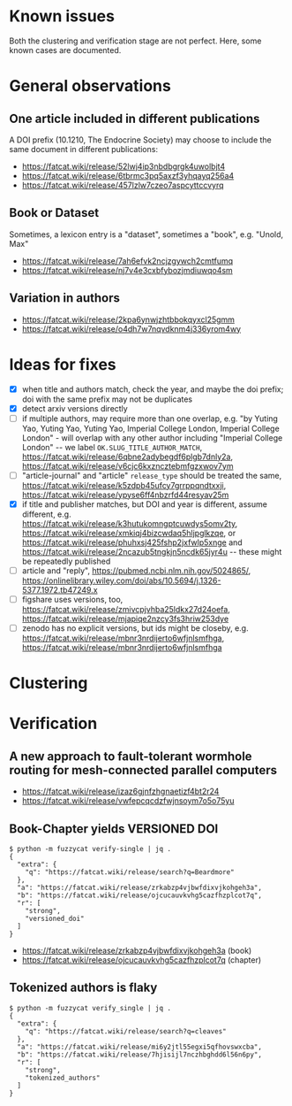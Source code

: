 # Known issues

Both the clustering and verification stage are not perfect. Here, some known
cases are documented.

# General observations

## One article included in different publications

A DOI prefix (10.1210, The Endocrine Society)  may choose to include the same
document in different publications:

* https://fatcat.wiki/release/52lwj4ip3nbdbgrgk4uwolbjt4
* https://fatcat.wiki/release/6tbrmc3pq5axzf3yhqayq256a4
* https://fatcat.wiki/release/457lzlw7czeo7aspcyttccvyrq

## Book or Dataset

Sometimes, a lexicon entry is a "dataset", sometimes a "book", e.g. "Unold, Max"

* https://fatcat.wiki/release/7ah6efvk2ncjzgywch2cmtfumq
* https://fatcat.wiki/release/nj7v4e3cxbfybozjmdiuwqo4sm

## Variation in authors

* https://fatcat.wiki/release/2kpa6ynwjzhtbbokqyxcl25gmm
* https://fatcat.wiki/release/o4dh7w7nqvdknm4j336yrom4wy

# Ideas for fixes

* [x] when title and authors match, check the year, and maybe the doi prefix;
  doi with the same prefix may not be duplicates
* [x] detect arxiv versions directly
* [ ] if multiple authors, may require more than one overlap, e.g. "by Yuting
  Yao, Yuting Yao, Yuting Yao, Imperial College London, Imperial College
London" - will overlap with any other author including "Imperial College
London" -- we label `OK.SLUG_TITLE_AUTHOR_MATCH`,
https://fatcat.wiki/release/6qbne2adybegdf6plgb7dnly2a,
https://fatcat.wiki/release/v6cjc6kxzncztebmfgzxwov7ym
* [ ] "article-journal" and "article" `release_type` should be treated the same, https://fatcat.wiki/release/k5zdpb45ufcy7grrppqndtxxji, https://fatcat.wiki/release/ypyse6ff4nbzrfd44resyav25m
* [x] if title and publisher matches, but DOI and year is different, assume
different, e.g. https://fatcat.wiki/release/k3hutukomngptcuwdys5omv2ty,
https://fatcat.wiki/release/xmkiqj4bizcwdaq5hljpglkzqe, or
https://fatcat.wiki/release/phuhxsj425fshp2jxfwlp5xnge and
https://fatcat.wiki/release/2ncazub5tngkjn5ncdk65jyr4u -- these might be repeatedly published
* [ ] article and "reply", https://pubmed.ncbi.nlm.nih.gov/5024865/, https://onlinelibrary.wiley.com/doi/abs/10.5694/j.1326-5377.1972.tb47249.x
* [ ] figshare uses versions, too, https://fatcat.wiki/release/zmivcpjvhba25ldkx27d24oefa, https://fatcat.wiki/release/mjapiqe2nzcy3fs3hriw253dye
* [ ] zenodo has no explicit versions, but ids might be closeby, e.g.
  https://fatcat.wiki/release/mbnr3nrdijerto6wfjnlsmfhga,
https://fatcat.wiki/release/mbnr3nrdijerto6wfjnlsmfhga

# Clustering

# Verification

## A new approach to fault-tolerant wormhole routing for mesh-connected parallel computers

* https://fatcat.wiki/release/izaz6gjnfzhgnaetizf4bt2r24
* https://fatcat.wiki/release/vwfepcqcdzfwjnsoym7o5o75yu

## Book-Chapter yields VERSIONED DOI

```
$ python -m fuzzycat verify-single | jq .
{
  "extra": {
    "q": "https://fatcat.wiki/release/search?q=Beardmore"
  },
  "a": "https://fatcat.wiki/release/zrkabzp4vjbwfdixvjkohgeh3a",
  "b": "https://fatcat.wiki/release/ojcucauvkvhg5cazfhzplcot7q",
  "r": [
    "strong",
    "versioned_doi"
  ]
}
```

* https://fatcat.wiki/release/zrkabzp4vjbwfdixvjkohgeh3a (book)
* https://fatcat.wiki/release/ojcucauvkvhg5cazfhzplcot7q (chapter)

## Tokenized authors is flaky

```
$ python -m fuzzycat verify_single | jq .
{
  "extra": {
    "q": "https://fatcat.wiki/release/search?q=cleaves"
  },
  "a": "https://fatcat.wiki/release/mi6y2jtl55egxi5qfhovswxcba",
  "b": "https://fatcat.wiki/release/7hjisijl7nczhbghdd6l56n6py",
  "r": [
    "strong",
    "tokenized_authors"
  ]
}
```
